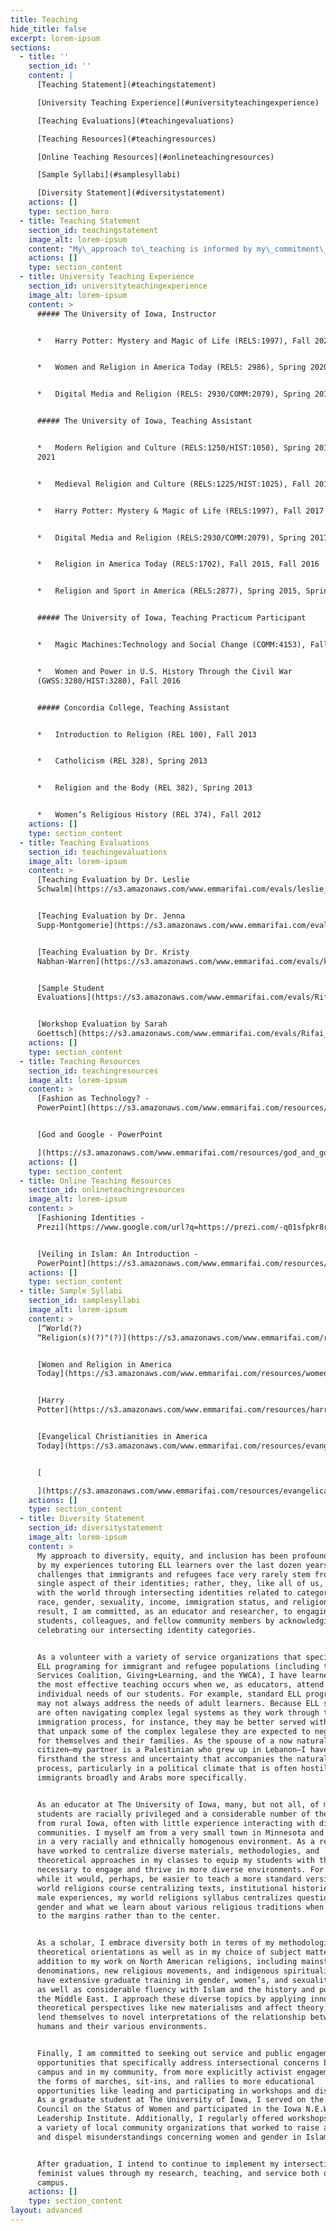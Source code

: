 ```yaml
---
title: Teaching
hide_title: false
excerpt: lorem-ipsum
sections:
  - title: ''
    section_id: ''
    content: |
      [Teaching Statement](#teachingstatement)

      [University Teaching Experience](#universityteachingexperience)

      [Teaching Evaluations](#teachingevaluations)

      [Teaching Resources](#teachingresources)

      [Online Teaching Resources](#onlineteachingresources)

      [Sample Syllabi](#samplesyllabi)

      [Diversity Statement](#diversitystatement)
    actions: []
    type: section_hero
  - title: Teaching Statement
    section_id: teachingstatement
    image_alt: lorem-ipsum
    content: "My\_approach to\_teaching is informed by my\_commitment\_to\_education\_as\_a collaborative enterprise\_best pursued through pedagogies that\_involve\_every student in the learning process.\_As an educator, I am invested in developing dynamic classrooms\_utilizing\_creative\_strategies and activities\_that inspire student engagement\_with me, assigned materials, and each other.\_As a result,\_I view each class as an opportunity to generate a learning community where students, working together, are inspired to take ownership of\_assigned materials and class topics\_through thoughtful\_discussion and\_analysis.\_\_\n\nOne\_of the ways I encourage students to take ownership of class topics is by empowering them with both theory and methodology\_at the beginning of each semester.\_For example, when I teach my course “Women and Religion in America Today,” students spend\_the first few class sessions\_reading and analyzing\_key concepts in theories\_of lived religion and ethnographic methodology.\_They then mobilize what they\_have learned\_as they explore course content throughout the rest of the semester by\_addressing various\_ways assigned primary and secondary source materials\_utilize\_these theoretical and methodological approaches.\_When writing their summary-analysis papers,\_which\_are designed to\_prepare them for our\_seminar-style\_class sessions,\_students\_address what they see as the strengths and limitations of the assigned author’s theoretical and methodological approaches\_supporting\_their claims with\_textual references.\_This encourages students to\_actively and\_critically\_engage with assigned materials\_beyond simply learning\_content.\_\_\_\n\n\_I am committed\_to facilitating seminar-style class sessions that are flexibly structured so that students can focus\_on topics from the assigned readings that\_they\_find relevant, challenging, or confusing.\_After working with students\_to form a solid foundation\_as a large group, I usually\_then\_facilitate\_paired\_or\_small\_group work to explore what they are learning in new and synergetic ways.\_Memorably,\_during\_one “Modern Religion and Culture” class session, we\_used sidewalk chalk outside\_on a beautifully sunny day\_to\_sketch\_timelines in preparation for\_an\_upcoming exam.\_By the end of our session, students were collaborating to construct\_visual representations of\_class materials in\_colorful,\_creative\_ways—including timelines in the shapes of maps, umbrellas\_and balloons—that\_we\_then\_ended up photographing\_for\_reference later as they prepared for their\_final\_exam.\_\_\_\n\nI like to have\_semesters\_culminate\_in a series of peer-led\_mini lessons\_that students are responsible for crafting and executing with their classmates.\_ Each\_lesson incorporates primary and secondary source materials, a lecture or activity, and\_a facilitated group discussion.\_In\_one iteration of my “Women and Religion in America Today” course, there was\_a\_lesson on yoga and cultural appropriation in the United States that was\_particularly compelling\_in that it asked\_fellow\_students to think about their own compliance with culturally\_appropriative practices\_embedded in an\_activity\_in which\_nearly everyone had participated.\_I find that concluding the semester\_with these mini lessons reinforces for students\_not only\_the importance of being mindful of theory and methodology\_but also, more importantly,\_their own\_potential\_in\_being contributing members of their academic communities.\_\n\nIn recognition of my success in teaching\_at The University of Iowa, I received the Rev. Louis P. Penningroth Award for excellence in teaching and mentoring\_from the\_Department of\_Religious\_Studies\_in 2018.\_My effectiveness in the classroom is\_also\_attested to by my course evaluations.\_Statistically,\_I have been rated among the highest performing instructors both in my department and in the College of Liberal Arts Sciences more broadly.\_One student\_from\_my “Digital Media and Religion” course commented:\_“This has been my favorite class so far!\_Each class we are presented with new ideas and ways in which to view the world.\_I have thoroughly enjoyed listening to both the instructor and my classmates’ ideas on the topics covered in class.”\_\_\_\n\nIn all of my roles as an educator—as a teacher, a mentor, an advocate,\_and\_a facilitator—I aim to\_empower students with the knowledge that they are capable of not only contributing to but actually shaping\_the contours of their academic experiences.\_By the end of our time together,\_I hope that\_students leave my classes believing they are valuable\_and contributing\_members\_of their learning communities, both on campus and more broadly.\_\_\_\n"
    actions: []
    type: section_content
  - title: University Teaching Experience
    section_id: universityteachingexperience
    image_alt: lorem-ipsum
    content: >
      ##### The University of Iowa, Instructor


      *   Harry Potter: Mystery and Magic of Life (RELS:1997), Fall 2020


      *   Women and Religion in America Today (RELS: 2986), Spring 2020


      *   Digital Media and Religion (RELS: 2930/COMM:2079), Spring 2018


      ##### The University of Iowa, Teaching Assistant


      *   Modern Religion and Culture (RELS:1250/HIST:1050), Spring 2017, Spring
      2021


      *   Medieval Religion and Culture (RELS:1225/HIST:1025), Fall 2018


      *   Harry Potter: Mystery & Magic of Life (RELS:1997), Fall 2017


      *   Digital Media and Religion (RELS:2930/COMM:2079), Spring 2017


      *   Religion in America Today (RELS:1702), Fall 2015, Fall 2016


      *   Religion and Sport in America (RELS:2877), Spring 2015, Spring 2016


      ##### The University of Iowa, Teaching Practicum Participant


      *   Magic Machines:Technology and Social Change (COMM:4153), Fall 2015


      *   Women and Power in U.S. History Through the Civil War
      (GWSS:3280/HIST:3280), Fall 2016


      ##### Concordia College, Teaching Assistant


      *   Introduction to Religion (REL 100), Fall 2013


      *   Catholicism (REL 328), Spring 2013


      *   Religion and the Body (REL 382), Spring 2013


      *   Women’s Religious History (REL 374), Fall 2012
    actions: []
    type: section_content
  - title: Teaching Evaluations
    section_id: teachingevaluations
    image_alt: lorem-ipsum
    content: >
      [Teaching Evaluation by Dr. Leslie
      Schwalm](https://s3.amazonaws.com/www.emmarifai.com/evals/leslie_schwalm_eval.pdf)


      [Teaching Evaluation by Dr. Jenna
      Supp-Montgomerie](https://s3.amazonaws.com/www.emmarifai.com/evals/jenna_supp_montgomerie_eval.pdf)


      [Teaching Evaluation by Dr. Kristy
      Nabhan-Warren](https://s3.amazonaws.com/www.emmarifai.com/evals/kristy_nabhan_warren_eval.pdf)


      [Sample Student
      Evaluations](https://s3.amazonaws.com/www.emmarifai.com/evals/Rifai_Sample+Student+Evaluations.pdf)


      [Workshop Evaluation by Sarah
      Goettsch](https://s3.amazonaws.com/www.emmarifai.com/evals/Rifai_Workshop+Evaluation_Sarah.pdf)
    actions: []
    type: section_content
  - title: Teaching Resources
    section_id: teachingresources
    image_alt: lorem-ipsum
    content: >
      [Fashion as Technology? -
      PowerPoint](https://s3.amazonaws.com/www.emmarifai.com/resources/islamic_fashion.pdf)


      [God and Google - PowerPoint

      ](https://s3.amazonaws.com/www.emmarifai.com/resources/god_and_google.pdf)
    actions: []
    type: section_content
  - title: Online Teaching Resources
    section_id: onlineteachingresources
    image_alt: lorem-ipsum
    content: >
      [Fashioning Identities -
      Prezi](https://www.google.com/url?q=https://prezi.com/-q01sfpkr8ro/?token%3Db8fce429c69b85ded7043eb6148c26d76d7b772c6bf70efc5dbdc6cf90934660\&sa=D\&source=hangouts\&ust=1612803704371000\&usg=AFQjCNGf1WMvf5OThSietnjDDVSr01TOFg)


      [Veiling in Islam: An Introduction -
      PowerPoint](https://s3.amazonaws.com/www.emmarifai.com/resources/veiling_in_islam.pdf)
    actions: []
    type: section_content
  - title: Sample Syllabi
    section_id: samplesyllabi
    image_alt: lorem-ipsum
    content: >
      [“World(?)
      “Religion(s)(?)"(?)](https://s3.amazonaws.com/www.emmarifai.com/resources/Rifai_Syllabus_World+Religions.pdf)


      [Women and Religion in America
      Today](https://s3.amazonaws.com/www.emmarifai.com/resources/women_and_religion_in_america_today.pdf)


      [Harry
      Potter](https://s3.amazonaws.com/www.emmarifai.com/resources/harry_potter.pdf)


      [Evangelical Christianities in America
      Today](https://s3.amazonaws.com/www.emmarifai.com/resources/evangelical_christianities_in_america_today.pdf)


      [

      ](https://s3.amazonaws.com/www.emmarifai.com/resources/evangelical_christianities_in_america_today.pdf)
    actions: []
    type: section_content
  - title: Diversity Statement
    section_id: diversitystatement
    image_alt: lorem-ipsum
    content: >
      My approach to diversity, equity, and inclusion has been profoundly shaped
      by my experiences tutoring ELL learners over the last dozen years. The
      challenges that immigrants and refugees face very rarely stem from a
      single aspect of their identities; rather, they, like all of us, interact
      with the world through intersecting identities related to categories like
      race, gender, sexuality, income, immigration status, and religion. As a
      result, I am committed, as an educator and researcher, to engaging with my
      students, colleagues, and fellow community members by acknowledging and
      celebrating our intersecting identity categories.


      As a volunteer with a variety of service organizations that specialize in
      ELL programing for immigrant and refugee populations (including the Somali
      Services Coalition, Giving+Learning, and the YWCA), I have learned that
      the most effective teaching occurs when we, as educators, attend to the
      individual needs of our students. For example, standard ELL programming
      may not always address the needs of adult learners. Because ELL students
      are often navigating complex legal systems as they work through the
      immigration process, for instance, they may be better served with classes
      that unpack some of the complex legalese they are expected to negotiate
      for themselves and their families. As the spouse of a now naturalized
      citizen—my partner is a Palestinian who grew up in Lebanon—I have learned
      firsthand the stress and uncertainty that accompanies the naturalization
      process, particularly in a political climate that is often hostile towards
      immigrants broadly and Arabs more specifically.


      As an educator at The University of Iowa, many, but not all, of my
      students are racially privileged and a considerable number of them are
      from rural Iowa, often with little experience interacting with diverse
      communities. I myself am from a very small town in Minnesota and grew up
      in a very racially and ethnically homogenous environment. As a result, I
      have worked to centralize diverse materials, methodologies, and
      theoretical approaches in my classes to equip my students with the tools
      necessary to engage and thrive in more diverse environments. For example,
      while it would, perhaps, be easier to teach a more standard version of a
      world religions course centralizing texts, institutional histories, and
      male experiences, my world religions syllabus centralizes questions of
      gender and what we learn about various religious traditions when we look
      to the margins rather than to the center.


      As a scholar, I embrace diversity both in terms of my methodological and
      theoretical orientations as well as in my choice of subject matter. In
      addition to my work on North American religions, including mainstream
      denominations, new religious movements, and indigenous spiritualities, I
      have extensive graduate training in gender, women’s, and sexuality studies
      as well as considerable fluency with Islam and the history and politics of
      the Middle East. I approach these diverse topics by applying innovative
      theoretical perspectives like new materialisms and affect theory, which
      lend themselves to novel interpretations of the relationship between
      humans and their various environments.


      Finally, I am committed to seeking out service and public engagement
      opportunities that specifically address intersectional concerns both on
      campus and in my community, from more explicitly activist engagements in
      the forms of marches, sit-ins, and rallies to more educational
      opportunities like leading and participating in workshops and discussions.
      As a graduate student at The University of Iowa, I served on the UI
      Council on the Status of Women and participated in the Iowa N.E.W.
      Leadership Institute. Additionally, I regularly offered workshops through
      a variety of local community organizations that worked to raise awareness
      and dispel misunderstandings concerning women and gender in Islam.


      After graduation, I intend to continue to implement my intersectional
      feminist values through my research, teaching, and service both on and off
      campus.
    actions: []
    type: section_content
layout: advanced
---
```

